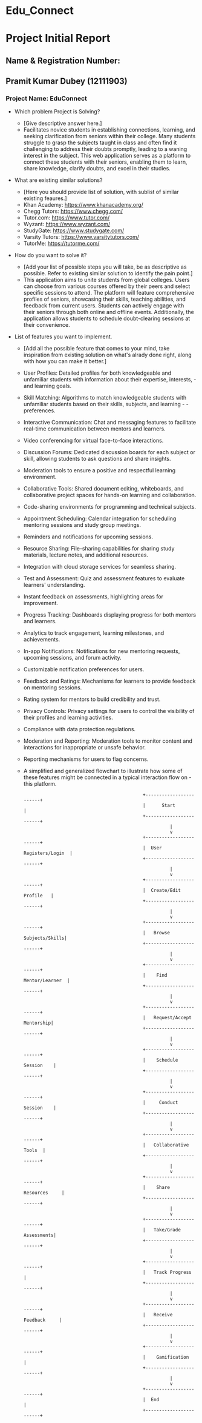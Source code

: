 # Edu_Connect

# Project Initial Report

## Name & Registration Number:
## Pramit Kumar Dubey (12111903)

### Project Name: EduConnect

- Which problem Project is Solving?

  - [Give descriptive answer here.]
  - Facilitates novice students in establishing connections, learning, and seeking clarification from seniors within their college. Many students struggle to grasp the subjects taught in class and often find it challenging to address their doubts promptly, leading to a waning interest in the subject. This web application serves as a platform to connect these students with their seniors, enabling them to learn, share knowledge, clarify doubts, and excel in their studies.

- What are existing similar solutions?

  - [Here you should provide list of solution, with sublist of similar existing feaures.]
  - Khan Academy: https://www.khanacademy.org/
  - Chegg Tutors: https://www.chegg.com/
  - Tutor.com: https://www.tutor.com/
  - Wyzant: https://www.wyzant.com/
  - StudyGate: https://www.studygate.com/
  - Varsity Tutors: https://www.varsitytutors.com/
  - TutorMe: https://tutorme.com/

- How do you want to solve it?

  - [Add your list of possible steps you will take, be as descriptive as possible. Refer to existing similar solution to identify the pain point.]
  - This application aims to unite students from global colleges. Users can choose from various courses offered by their peers and select specific sessions to attend. The platform will feature comprehensive profiles of seniors, showcasing their skills, teaching abilities, and feedback from current users. Students can actively engage with their seniors through both online and offline events. Additionally, the application allows students to schedule doubt-clearing sessions at their convenience.

- List of features you want to implement.

  - [Add all the possible feature that comes to your mind, take inspiration from existing solution on what's alrady done right, along with how you can make it better.]

  - User Profiles: Detailed profiles for both knowledgeable and unfamiliar students with information about their expertise, interests, - and learning goals.

  - Skill Matching: Algorithms to match knowledgeable students with unfamiliar students based on their skills, subjects, and learning - - preferences. 

  - Interactive Communication: Chat and messaging features to facilitate real-time communication between mentors and learners.
  - Video conferencing for virtual face-to-face interactions. 

  - Discussion Forums: Dedicated discussion boards for each subject or skill, allowing students to ask questions and share insights.
  - Moderation tools to ensure a positive and respectful learning environment.

  - Collaborative Tools: Shared document editing, whiteboards, and collaborative project spaces for hands-on learning and collaboration.
  - Code-sharing environments for programming and technical subjects.

  - Appointment Scheduling: Calendar integration for scheduling mentoring sessions and study group meetings.
  - Reminders and notifications for upcoming sessions.

  - Resource Sharing: File-sharing capabilities for sharing study materials, lecture notes, and additional resources.
  - Integration with cloud storage services for seamless sharing.

  - Test and Assessment: Quiz and assessment features to evaluate learners' understanding.
  - Instant feedback on assessments, highlighting areas for improvement.

  - Progress Tracking: Dashboards displaying progress for both mentors and learners.
  - Analytics to track engagement, learning milestones, and achievements. 

  - In-app Notifications: Notifications for new mentoring requests, upcoming sessions, and forum activity.
  - Customizable notification preferences for users.

  - Feedback and Ratings: Mechanisms for learners to provide feedback on mentoring sessions.
  - Rating system for mentors to build credibility and trust.

  - Privacy Controls: Privacy settings for users to control the visibility of their profiles and learning activities.
  - Compliance with data protection regulations.

  - Moderation and Reporting: Moderation tools to monitor content and interactions for inappropriate or unsafe behavior.
  - Reporting mechanisms for users to flag concerns.

  - A simplified and generalized flowchart to illustrate how some of these features might be connected in a typical interaction flow on - this platform. 

                                                    +------------------------+
                                                    |      Start             |
                                                    +------------------------+
                                                              |
                                                              v
                                                    +------------------------+
                                                    |  User Registers/Login  |
                                                    +------------------------+
                                                              |
                                                              v
                                                    +------------------------+
                                                    |  Create/Edit Profile   |
                                                    +------------------------+
                                                              |
                                                              v
                                                    +------------------------+
                                                    |   Browse Subjects/Skills|
                                                    +------------------------+
                                                              |
                                                              v
                                                    +------------------------+
                                                    |    Find Mentor/Learner  |
                                                    +------------------------+
                                                              |
                                                              v
                                                    +------------------------+
                                                    |   Request/Accept Mentorship|
                                                    +------------------------+
                                                              |
                                                              v
                                                    +------------------------+
                                                    |    Schedule Session    |
                                                    +------------------------+
                                                              |
                                                              v
                                                    +------------------------+
                                                    |     Conduct Session    |
                                                    +------------------------+
                                                              |
                                                              v
                                                    +------------------------+
                                                    |   Collaborative Tools  |
                                                    +------------------------+
                                                              |
                                                              v
                                                    +------------------------+
                                                    |    Share Resources     |
                                                    +------------------------+
                                                              |
                                                              v
                                                    +------------------------+
                                                    |   Take/Grade Assessments|
                                                    +------------------------+
                                                              |
                                                              v
                                                    +------------------------+
                                                    |   Track Progress        |
                                                    +------------------------+
                                                              |
                                                              v
                                                    +------------------------+
                                                    |   Receive Feedback     |
                                                    +------------------------+
                                                              |
                                                              v
                                                    +------------------------+
                                                    |    Gamification         |
                                                    +------------------------+
                                                              |
                                                              v
                                                    +------------------------+
                                                    |  End                   |
                                                    +------------------------+

  


